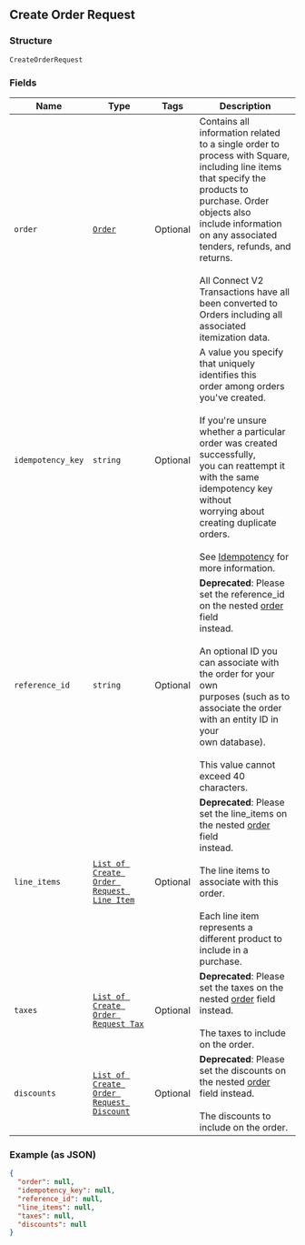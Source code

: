 ## Create Order Request

### Structure

`CreateOrderRequest`

### Fields

| Name | Type | Tags | Description |
|  --- | --- | --- | --- |
| `order` | [`Order`](/doc/models/order.md) | Optional | Contains all information related to a single order to process with Square,<br>including line items that specify the products to purchase. Order objects also<br>include information on any associated tenders, refunds, and returns.<br><br>All Connect V2 Transactions have all been converted to Orders including all associated<br>itemization data. |
| `idempotency_key` | `string` | Optional | A value you specify that uniquely identifies this<br>order among orders you've created.<br><br>If you're unsure whether a particular order was created successfully,<br>you can reattempt it with the same idempotency key without<br>worrying about creating duplicate orders.<br><br>See [Idempotency](https://developer.squareup.com/docs/basics/api101/idempotency) for more information. |
| `reference_id` | `string` | Optional | __Deprecated__: Please set the reference_id on the nested [order](#type-order) field<br>instead.<br><br>An optional ID you can associate with the order for your own<br>purposes (such as to associate the order with an entity ID in your<br>own database).<br><br>This value cannot exceed 40 characters. |
| `line_items` | [`List of Create Order Request Line Item`](/doc/models/create-order-request-line-item.md) | Optional | __Deprecated__: Please set the line_items on the nested [order](#type-order) field<br>instead.<br><br>The line items to associate with this order.<br><br>Each line item represents a different product to include in a purchase. |
| `taxes` | [`List of Create Order Request Tax`](/doc/models/create-order-request-tax.md) | Optional | __Deprecated__: Please set the taxes on the nested [order](#type-order) field instead.<br><br>The taxes to include on the order. |
| `discounts` | [`List of Create Order Request Discount`](/doc/models/create-order-request-discount.md) | Optional | __Deprecated__: Please set the discounts on the nested [order](#type-order) field instead.<br><br>The discounts to include on the order. |

### Example (as JSON)

```json
{
  "order": null,
  "idempotency_key": null,
  "reference_id": null,
  "line_items": null,
  "taxes": null,
  "discounts": null
}
```

